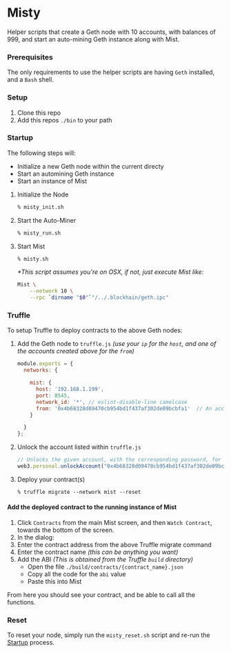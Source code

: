 # Misty

Helper scripts that create a Geth node with 10 accounts, with balances of 999, and start an auto-mining Geth instance along with Mist.

### Prerequisites

The only requirements to use the helper scripts are having `Geth` installed, and a `Bash` shell.


### Setup

 1. Clone this repo
 2. Add this repos `./bin` to your path


### Startup

The following steps will:

 - Initialize a new Geth node within the current directy
 - Start an automining Geth instance
 - Start an instance of Mist

 1. Initialize the Node

     ```bash
     % misty_init.sh
     ```

 2. Start the Auto-Miner

    ```bash
    % misty_run.sh
    ```

 3. Start Mist

    ```bash
    % misty.sh
    ```

    _*This script assumes you're on OSX, if not, just execute Mist like:_

    ```bash
    Mist \
    	--network 10 \
    	--rpc `dirname "$0"`"/../.blockhain/geth.ipc"
    ```

### Truffle

To setup Truffle to deploy contracts to the above Geth nodes:

 1. Add the Geth node to `truffle.js` _(use your `ip` for the `host`, and one of the accounts created above for the `from`)_

    ```javascript
    module.exports = {
      networks: {
    
        mist: {
          host: '192.168.1.199',
          port: 8545,
          network_id: '*', // eslint-disable-line camelcase
          from: '0x4b68328d09470cb954bd1f437af302de09bcbfa1'  // An account listed within `genesis.json`
        }
    
      }
    };
    ```

 2. Unlock the account listed within `truffle.js`

     ```javascript
     // Unlocks the given account, with the corresponding password, for 15 seconds.
     web3.personal.unlockAccount("0x4b68328d09470cb954bd1f437af302de09bcbfa1", "password", 15000)
     ```

 3. Deploy your contract(s)

    ```shell
    % truffle migrate --network mist --reset
    ```

#### Add the deployed contract to the running instance of Mist

 1. Click `Contracts` from the main Mist screen, and then `Watch Contract`, towards the bottom of the screen.
 2. In the dialog:  
   1. Enter the contract address from the above Truffle migrate command
   2. Enter the contract name _(this can be anything you want)_
   3. Add the ABI _(This is obtained from the Truffle `build` directory)_  
       - Open the file `./build/contracts/{contract_name}.json`
	   - Copy all the code for the `abi` value
	   - Paste this into Mist

From here you should see your contract, and be able to call all the functions.

### Reset

To reset your node, simply run the `misty_reset.sh` script and re-run the [Startup](#startup) process.
